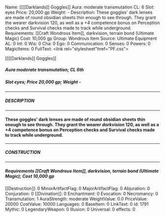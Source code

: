 Name: [[[[Darklands]] Goggles]]
Aura: moderate transmutation
CL: 6
Slot: eyes
Price: 20,000 gp
Weight: -
Description: These goggles' dark lenses are made of round obsidian sheets thin enough to see through. They grant the wearer darkvision 120, as well as a +4 competence bonus on Perception checks and Survival checks made to track while underground.
Requirements: [[Craft Wondrous Item]], darkvision, terrain bond (Ultimate Magic)
Cost: 10,000 gp
Group: Wondrous Item
Source: Ultimate Equipment
AL: 0
Int: 0
Wis: 0
Cha: 0
Ego: 0
Communication: 0
Senses: 0
Powers: 0
MagicItems: 0
FullText: <link rel="stylesheet"href="PF.css"><div class="heading"><p class="alignleft">[[[[Darklands]] Goggles]]</p><div style="clear: both;"></div></div><div><h5><b>Aura </b>moderate transmutation; <b>CL </b>6th</h5><h5><b>Slot </b>eyes; <b>Price </b>20,000 gp; <b>Weight </b>-</h5></div><hr/><div><h5><b>DESCRIPTION</b></h5></div><hr/><div><h4><p>These goggles' dark lenses are made of round obsidian sheets thin enough to see through. They grant the wearer <i>darkvision</i> 120, as well as a +4 competence bonus on Perception checks and Survival checks made to track while underground.</p></h4></div><hr/><div><h5><b>CONSTRUCTION</b></h5></div><hr/><div><h5><b>Requirements </b>[[Craft Wondrous Item]], <i>darkvision</i>, <i>terrain bond (Ultimate Magic)</i>; <b>Cost </b>10,000 gp</h5></div>
[[Destruction]]: 0
MinorArtifactFlag: 0
MajorArtifactFlag: 0
Abjuration: 0
Conjuration: 0
[[Divination]]: 0
Enchantment: 0
Evocation: 0
Necromancy: 0
Transmutation: 1
AuraStrength: moderate
WeightValue: 0.0
PriceValue: 20000
CostValue: 10000
Languages: 0
BaseItem: 0
LinkText: 0
id: 1791
Mythic: 0
LegendaryWeapon: 0
Illusion: 0
Universal: 0
effects: 0
